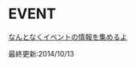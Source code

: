 EVENT
=====
[なんとなくイベントの情報を集めるよ](https://github.com/kou-ishizaki/EVENT/wiki/気になったイベントの情報を集めていこう(参加したやつは感想も書く))

最終更新:2014/10/13
